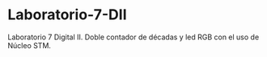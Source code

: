 # Laboratorio-7-DII
Laboratorio 7 Digital II. Doble contador de décadas y led RGB con el uso de Núcleo STM.
